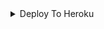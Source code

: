 



<details><summary>Deploy To Heroku</summary>
<p>
<br>
<a href="https://heroku.com/deploy?template=https://github.com/Azanpopz/Body-Guard">
  <img src="https://www.herokucdn.com/deploy/button.svg" alt="Deploy To Heroku">
</a>
</p>
</details>

